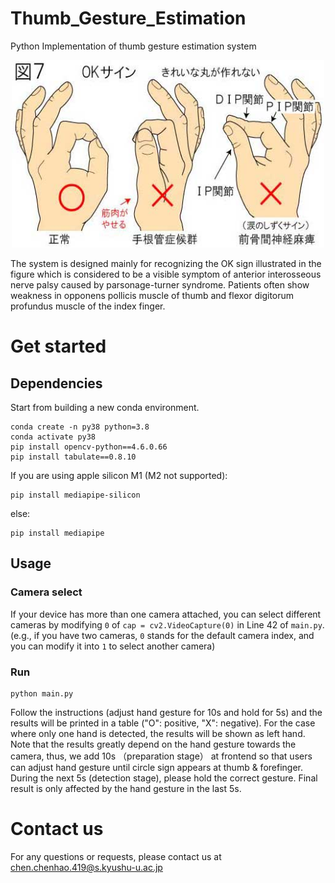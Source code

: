 # Thumb_Gesture_Estimation
Python Implementation of thumb gesture estimation system

<p align="center">
  <img width="500" height="300" src="https://github.com/humanophilic/Thumb_Gesture_Estimation/blob/main/img/img_1.jpg?raw=true" />
</p>

The system is designed mainly for recognizing the OK sign illustrated in the figure which is considered to be a visible symptom of anterior interosseous nerve palsy caused by parsonage-turner syndrome. Patients often show weakness in opponens pollicis muscle of thumb and flexor digitorum profundus muscle of the  index finger.

# Get started
## Dependencies
Start from building a new conda environment.
```
conda create -n py38 python=3.8
conda activate py38
pip install opencv-python==4.6.0.66
pip install tabulate==0.8.10
```
If you are using apple silicon M1 (M2 not supported):
```
pip install mediapipe-silicon
```
else:
```
pip install mediapipe
```

## Usage
### Camera select
If your device has more than one camera attached, you can select different cameras by modifying `0` of `cap = cv2.VideoCapture(0)` in Line 42 of `main.py`. (e.g., if you have two cameras, `0` stands for the default camera index, and you can modify it into `1` to select another camera)

### Run
```
python main.py
```
Follow the instructions (adjust hand gesture for 10s and hold for 5s) and the results will be printed in a table ("O": positive, "X": negative). For the case where only one hand is detected, the results will be shown as left hand.  
Note that the results greatly depend on the hand gesture towards the camera, thus, we add 10s （preparation stage） at frontend so that users can adjust hand gesture until circle sign appears at thumb & forefinger. During the next 5s (detection stage), please hold the correct gesture. Final result is only affected by the hand gesture in the last 5s.

# Contact us
For any questions or requests, please contact us at chen.chenhao.419@s.kyushu-u.ac.jp
